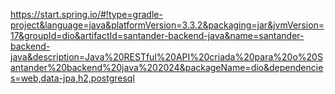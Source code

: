 https://start.spring.io/#!type=gradle-project&language=java&platformVersion=3.3.2&packaging=jar&jvmVersion=17&groupId=dio&artifactId=santander-backend-java&name=santander-backend-java&description=Java%20RESTful%20API%20criada%20para%20o%20Santander%20backend%20java%202024&packageName=dio&dependencies=web,data-jpa,h2,postgresql